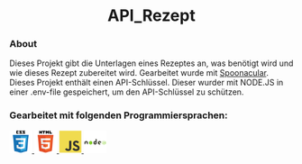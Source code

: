<h1 align="center">API_Rezept</h1>

<h3>About</h3>
<p align="left">
  Dieses Projekt gibt die Unterlagen eines Rezeptes an, was benötigt wird und wie dieses Rezept zubereitet wird. Gearbeitet wurde mit <a     
  href="https://spoonacular.com/">Spoonacular</a>. Dieses Projekt enthält einen API-Schlüssel. Dieser wurder mit NODE.JS in einer .env-file gespeichert, um den API-Schlüssel zu schützen.
</p>

<h3 align="left">Gearbeitet mit folgenden Programmiersprachen:</h3>
<p align="left"> <a href="https://www.w3schools.com/css/" target="_blank" rel="noreferrer"> <img src="https://raw.githubusercontent.com/devicons/devicon/master/icons/css3/css3-original-wordmark.svg" alt="css3" width="40" height="40"/> </a> <a href="https://www.w3.org/html/" target="_blank" rel="noreferrer"> <img src="https://raw.githubusercontent.com/devicons/devicon/master/icons/html5/html5-original-wordmark.svg" alt="html5" width="40" height="40"/> </a> <a href="https://developer.mozilla.org/en-US/docs/Web/JavaScript" target="_blank" rel="noreferrer"> <img src="https://raw.githubusercontent.com/devicons/devicon/master/icons/javascript/javascript-original.svg" alt="javascript" width="40" height="40"/> </a> <a href="https://www.w3schools.com/css/" target="_blank" rel="noreferrer"> <img src="https://raw.githubusercontent.com/devicons/devicon/master/icons/nodejs/nodejs-original-wordmark.svg" alt="nodejs" width="40" height="40"/></p>
